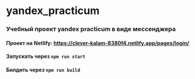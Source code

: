# yandex_practicum

### Учебный проект yandex practicum в виде мессенджера

#### Проект на Netlify: https://clever-kalam-8380f4.netlify.app/pages/login/

#### Запускать через ` npm run start `
#### Билдить через ` npm run build `